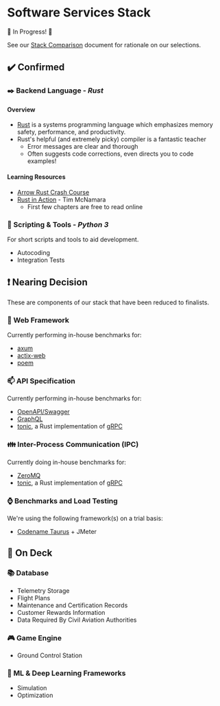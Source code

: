 # Software Services Stack

:construction: In Progress! :construction:

See our [Stack Comparison](https://docs.google.com/spreadsheets/d/1pHNHEm26fOMxoBKIYfFaa7wGh-M9Thxa8qddLBMz4Xw/edit#gid=2034044715) document for rationale on our selections.

## :heavy_check_mark: Confirmed

### :black_nib: Backend Language - *Rust*

#### Overview

- [Rust](https://www.rust-lang.org/) is a systems programming language which emphasizes memory safety, performance, and productivity.
- Rust's helpful (and extremely picky) compiler is a fantastic teacher
  - Error messages are clear and thorough
  - Often suggests code corrections, even directs you to code examples!

#### Learning Resources
- [Arrow Rust Crash Course](./crash-course/rust-crash-course.md)
- [Rust in Action](https://livebook.manning.com/book/rust-in-action/welcome/v-11/) - Tim McNamara
    - First few chapters are free to read online

### :scroll: Scripting & Tools - *Python 3*

For short scripts and tools to aid development.
- Autocoding
- Integration Tests

## :exclamation: Nearing Decision

These are components of our stack that have been reduced to finalists.

### :satellite: Web Framework

Currently performing in-house benchmarks for:
- [axum](https://github.com/tokio-rs/axum)
- [actix-web](https://actix.rs/)
- [poem](https://github.com/poem-web/poem)

### :mailbox: API Specification

Currently performing in-house benchmarks for:
- [OpenAPI/Swagger](https://www.openapis.org/)
- [GraphQL](https://graphql.org/)
- [tonic](https://github.com/hyperium/tonic), a Rust implementation of [gRPC](https://grpc.io/)

### :family: Inter-Process Communication (IPC)

Currently doing in-house benchmarks for:
- [ZeroMQ](https://zeromq.org/)
- [tonic](https://github.com/hyperium/tonic), a Rust implementation of [gRPC](https://grpc.io/)

### :watch: Benchmarks and Load Testing

We're using the following framework(s) on a trial basis:
- [Codename Taurus](https://github.com/Blazemeter/taurus) + JMeter


## :construction: On Deck

### :books: Database
- Telemetry Storage
- Flight Plans
- Maintenance and Certification Records
- Customer Rewards Information
- Data Required By Civil Aviation Authorities

### :video_game: Game Engine
- Ground Control Station

### :brain: ML & Deep Learning Frameworks
- Simulation
- Optimization
